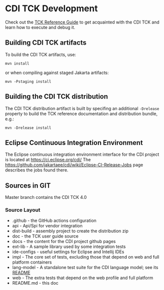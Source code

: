 # CDI TCK Development


Check out the [TCK Reference Guide](https://jakartaee.github.io/cdi-tck/) to get acquainted with the CDI TCK and learn how to execute and debug it.

## Building CDI TCK artifacts
To build the CDI TCK artifacts, use:

`mvn install`

or when compiling against staged Jakarta artifacts:

`mvn -Pstaging install`

## Building the CDI TCK distribution
The CDI TCK distribution artifact is built by specifing an additional `-Drelease` property to build the TCK reference
documentation and distribution bundle, e.g.:

`mvn -Drelease install`

## Eclipse Continuous Integration Environment
The Eclipse continuous integration environment interface for the CDI project is located at https://ci.eclipse.org/cdi/
The https://github.com/jakartaee/cdi/wiki/Eclipse-CI-Release-Jobs page describes the jobs found there.

## Sources in GIT

Master branch contains the CDI TCK 4.0

### Source Layout

* .github - the GitHub actions configuration
* api - Api/Spi for vendor integration
* dist-build - assembly project to create the distribution zip
* doc - the TCK user guide source
* docs - the content for the CDI project github pages
* ext-lib - A sample library used by some integration tests
* ide-configs - useful settings for Eclipse and Intellij IDEs
* impl - The core set of tests, excluding those that depend on web and full platform containers
* lang-model - A standalone test suite for the CDI language model; see its [README](./lang-model/README.adoc)
* web - The extra tests that depend on the web profile and full platform
* README.md - this doc

